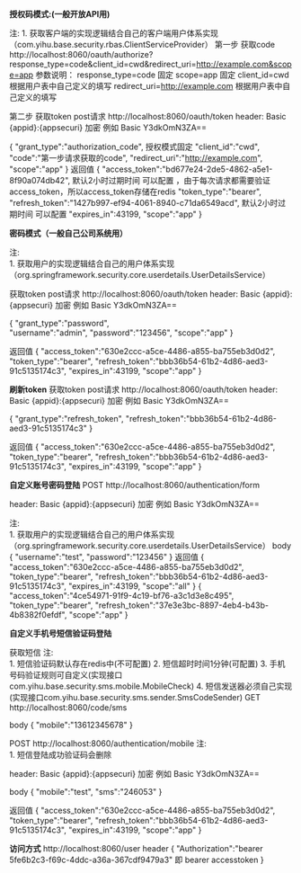 **授权码模式:(一般开放API用)**

注:
    1. 获取客户端的实现逻辑结合自己的客户端用户体系实现 （com.yihu.base.security.rbas.ClientServiceProvider）
第一步
获取code
http://localhost:8060/oauth/authorize?response_type=code&client_id=cwd&redirect_uri=http://example.com&scope=app
参数说明：
response_type=code 固定
scope=app 固定
client_id=cwd 根据用户表中自己定义的填写
redirect_uri=http://example.com 根据用户表中自己定义的填写

第二步 
获取token post请求
http://localhost:8060/oauth/token
header:  Basic {appid}:{appsecuri} 加密  例如 Basic Y3dkOmN3ZA==
  
{
     "grant_type":"authorization_code", 授权模式固定
     "client_id":"cwd",
     "code":"第一步请求获取的code",
     "redirect_uri":"http://example.com",
     "scope":"app"
}
返回值
{
    "access_token":"bd677e24-2de5-4862-a5e1-8f90a074db42",   默认2小时过期时间 可以配置 ，由于每次请求都需要验证access_token，所以access_token存储在redis
    "token_type":"bearer",
    "refresh_token":"1427b997-ef94-4061-8940-c71da6549acd",  默认2小时过期时间 可以配置 
    "expires_in":43199,
    "scope":"app"
}

**密码模式（一般自己公司系统用）**

注:  
    1. 获取用户的实现逻辑结合自己的用户体系实现 （org.springframework.security.core.userdetails.UserDetailsService）
    
获取token post请求
http://localhost:8060/oauth/token
header:  Basic {appid}:{appsecuri} 加密  例如 Basic Y3dkOmN3ZA==
  
{
     "grant_type":"password",  
     "username":"admin",
     "password":"123456",
     "scope":"app"
}

返回值
{
    "access_token":"630e2ccc-a5ce-4486-a855-ba755eb3d0d2",
    "token_type":"bearer",
    "refresh_token":"bbb36b54-61b2-4d86-aed3-91c5135174c3",
    "expires_in":43199,
    "scope":"app"
}


**刷新token**
获取token post请求
http://localhost:8060/oauth/token
header:  Basic {appid}:{appsecuri} 加密  例如 Basic Y3dkOmN3ZA==
  
{
     "grant_type":"refresh_token",
     "refresh_token":"bbb36b54-61b2-4d86-aed3-91c5135174c3"
}

返回值
{
    "access_token":"630e2ccc-a5ce-4486-a855-ba755eb3d0d2",
    "token_type":"bearer",
    "refresh_token":"bbb36b54-61b2-4d86-aed3-91c5135174c3",
    "expires_in":43199,
    "scope":"app"
}



**自定义账号密码登陆**
POST
http://localhost:8060/authentication/form

header:  Basic {appid}:{appsecuri} 加密  例如 Basic Y3dkOmN3ZA==

注:  
    1. 获取用户的实现逻辑结合自己的用户体系实现 （org.springframework.security.core.userdetails.UserDetailsService）
body
{ 
    "username":"test",
    "password":"123456"
}
返回值
{
    "access_token":"630e2ccc-a5ce-4486-a855-ba755eb3d0d2",
    "token_type":"bearer",
    "refresh_token":"bbb36b54-61b2-4d86-aed3-91c5135174c3",
    "expires_in":43199,
    "scope":"all"
}
{
    "access_token":"4ce54971-91f9-4c19-bf76-a3c1d3e8c495",
    "token_type":"bearer",
    "refresh_token":"37e3e3bc-8897-4eb4-b43b-4b8382f0efdf",
    "scope":"app"
}

**自定义手机号短信验证码登陆**

获取短信
注:  
    1. 短信验证码默认存在redis中(不可配置)
   2. 短信超时时间1分钟(可配置)
   3. 手机号码验证规则可自定义(实现接口com.yihu.base.security.sms.mobile.MobileCheck)
   4. 短信发送器必须自己实现(实现接口com.yihu.base.security.sms.sender.SmsCodeSender)
GET
http://localhost:8060/code/sms

body
{
    "mobile":"13612345678"
}


POST
http://localhost:8060/authentication/mobile
注:  
    1. 短信登陆成功验证码会删除

header:  Basic {appid}:{appsecuri} 加密  例如 Basic Y3dkOmN3ZA==

body
{
    "mobile":"test",
    "sms":"246053"
}

返回值
{
    "access_token":"630e2ccc-a5ce-4486-a855-ba755eb3d0d2",
    "token_type":"bearer",
    "refresh_token":"bbb36b54-61b2-4d86-aed3-91c5135174c3",
    "expires_in":43199,
    "scope":"app"
}

**访问方式**
http://localhost:8060/user
header 
{
"Authorization":"bearer 5fe6b2c3-f69c-4ddc-a36a-367cdf9479a3"      即 bearer accesstoken
}
